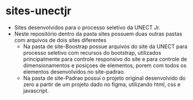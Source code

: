 # sites-unectjr
- Sites desenvolvidos para o processo seletivo da UNECT Jr.
- Neste repositório dentro da pasta sites possuem duas outras pastas com arquivos de dois sites diferentes
    - Na pasta de site-Boostrap possue arquivos do site da UNECT para processo seletivo com recursos do bootstrap,
    utilizados principalmente para controle responsivo do site e para controle de dimensionamentos e posiçoes de elementos,
    porem com todos os elementos desenvolvidos no site-padrao.
    - Na pasta de site-Padrao possui o projeto original desenvolvido do zero a partir de um projeto dado no figma,
    utilizando html, css e javascript.